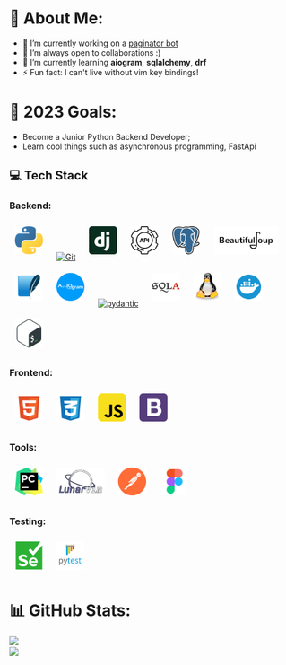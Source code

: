 # 💫 About Me:
- 🔭 I’m currently working on a [paginator bot]() 
- 👯 I’m always open to collaborations :)
- 🌱 I’m currently learning **aiogram**, **sqlalchemy**, **drf**
- ⚡ Fun fact: I can't live without vim key bindings!

# 🥅 2023 Goals:
- Become a Junior Python Backend Developer; 
- Learn cool things such as asynchronous programming, FastApi
## 💻 Tech Stack

### **Backend**: 
<div>
    <a href="https://www.python.org/" target="_blank"><img style="margin: 10px" src="img/python-svgrepo-com.svg" alt="Python" height="50" /></a>  
    <a href="https://github.com/" target="_blank"><img style="margin: 10px" src="https://profilinator.rishav.dev/skills-assets/git-scm-icon.svg" alt="Git" height="50" /></a>
    <a href="https://docs.djangoproject.com/en" target="_blank"><img style="margin: 10px" src="img/django-icon-svgrepo-com.svg" alt="Django" height="50" /></a>
    <a href="https://www.django-rest-framework.org/" target="_blank"><img style="margin: 10px" src="img/api.svg" alt="django rest framework" height="50" /></a>
    <a href="https://www.postgresql.org/docs/" target="_blank"><img style="margin: 10px" src="img/postgresql-svgrepo-com.svg" alt="postgresql" height="50" /></a>
    <a href="https://www.crummy.com/software/BeautifulSoup/bs4/doc/" target="_blank"><img style="margin: 10px" src="img/bs4.png" alt="bs4" height="50" /></a>
    <a href="#" target="_blank"><img style="margin: 10px" src="img/sqlite-svgrepo-com.svg" alt="Django" height="50" /></a>
    <a href="https://docs.aiogram.dev/en/latest/" target="_blank"><img style="margin: 10px" src="img/aiogram.webp" alt="aiogram" height="50" /></a>
    <a href="https://docs.pydantic.dev/latest/" target="_blank"><img style="margin: 10px" src="img/pydantic.avif" alt="pydantic" height="50" /></a>
    <a href="https://docs.sqlalchemy.org/en/" target="_blank"><img style="margin: 10px" src="img/sqlalchemy.png" alt="sqlalchemy" height="50" /></a>
    <a href="https://en.wikipedia.org/wiki/Linux" target="_blank"><img style="margin: 10px" src="img/linux-tux-svgrepo-com.svg" alt="linux" height="50" /></a>
    <a href="https://docs.docker.com/" target="_blank"><img style="margin: 10px" src="img/docker-svgrepo-com.svg" alt="docker" height="50" /></a>
    <a href="https://en.wikipedia.org/wiki/Bash_(Unix_shell)" target="_blank"><img style="margin: 10px" src="img/bash-icon-svgrepo-com.svg" alt="bash" height="50" /></a>
</div>

### **Frontend**: 
<div>
    <a href="https://en.wikipedia.org/wiki/HTML" target="_blank"><img style="margin: 10px" src="img/html-5-svgrepo-com.svg" alt="html" height="50" /></a>
    <a href="https://en.wikipedia.org/wiki/CSS" target="_blank"><img style="margin: 10px" src="img/css-3-svgrepo-com.svg" alt="css" height="50" /></a>
    <a href="https://en.wikipedia.org/wiki/JavaScript" target="_blank"><img style="margin: 10px" src="img/javascript-svgrepo-com.svg" alt="js" height="50" /></a>
    <a href="https://getbootstrap.com/docs/4.1/getting-started/introduction/" target="_blank"><img style="margin: 10px" src="img/bootstrap-svgrepo-com.svg" alt="bootstrap" height="50" /></a>
</div>

### **Tools**: 
<div>
    <a href="https://www.jetbrains.com/pycharm/" target="_blank"><img style="margin: 10px" src="img/pycharm-svgrepo-com.svg" alt="pycharm" height="50" /></a>
    <a href="https://www.lunarvim.org/" target="_blank"><img style="margin: 10px" src="img/lunarvim_logo-ea848294964e3ff5fd5af2ea28e2f23f.png" alt="lunarvim" height="50" /></a>
    <a href="https://learning.postman.com/docs/" target="_blank"><img style="margin: 10px" src="img/postman-icon-svgrepo-com.svg" alt="postman" height="50" /></a>
    <a href="https://www.figma.com/" target="_blank"><img style="margin: 10px" src="img/figma-svgrepo-com.svg" alt="figma" height="50" /></a>
</div>

### **Testing**: 
<div>
    <a href="#" target="_blank"><img style="margin: 10px" src="img/selenium-svgrepo-com.svg" alt="Django" height="50" /></a>
    <a href="https://www.selenium.dev/documentation/" target="_blank"><img style="margin: 10px" src="img/Pytest_logo.svg.png" alt="selenium" height="50" /></a>
</div>


# 📊 GitHub Stats:
![](https://github-readme-stats.vercel.app/api?username=surgeonofdeaths&theme=dark&hide_border=true&include_all_commits=false&count_private=true)<br/>
![](https://github-readme-streak-stats.herokuapp.com/?user=surgeonofdeaths&theme=dark&hide_border=true)<br/>



